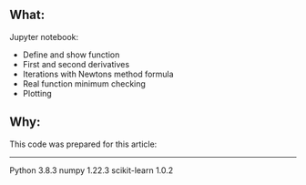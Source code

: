 ## What:
Jupyter notebook:
- Define and show function
- First and second derivatives
- Iterations with Newtons method formula
- Real function minimum checking
- Plotting

## Why:
This code was prepared for this article: 

-------------------------------------------------------------------------------

Python 3.8.3
numpy 1.22.3
scikit-learn 1.0.2
